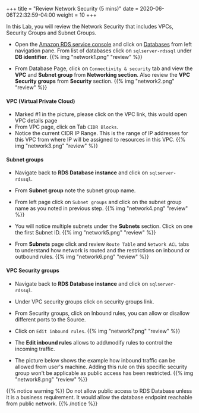 +++
title = "Review Network Security (5 mins)"
date = 2020-06-06T22:32:59-04:00
weight = 10
+++

In this Lab, you will review the Network Security that includes VPCs, Security Groups and Subnet Groups.

* Open the [Amazon RDS  service console](https://console.aws.amazon.com/rds/home) and click on [Databases](https://console.aws.amazon.com/rds/home#databases:) from left navigation pane. From list of databases click on `sqlserver-rdssql` under **DB identifier**.
{{% img "network1.png" "review" %}}

* From Database Page, click on `Connectivity & security` tab and view the **VPC** and **Subnet group** from **Networking section**. Also review the **VPC Security groups** from **Security** section.
{{% img "network2.png" "review" %}}

#### **VPC (Virtual Private Cloud)**
* Marked #1 in the picture, please click on the VPC link, this would open VPC details page
* From VPC page, click on Tab `CIDR Blocks`.
* Notice the current CIDR IP Range. This is the range of IP addresses for this VPC from where IP will be assigned to resources in this VPC.
{{% img "network3.png" "review" %}}

#### **Subnet groups**
* Navigate back to **RDS Database instance** and click on `sqlserver-rdssql`.
* From **Subnet group** note the subnet group name.
* From left page click on `Subnet groups` and click on the subnet group name as you noted in previous step.
{{% img "network4.png" "review" %}}

* You will notice multiple subnets under the **Subnets** section. Click on one the first Subnet ID.
{{% img "network5.png" "review" %}}

* From **Subnets** page click and review `Route Table` and `Network ACL` tabs to understand how network is routed and the restrictions on inbound or outbound rules.
{{% img "network6.png" "review" %}}

#### **VPC Security groups**
* Navigate back to **RDS Database instance** and click on `sqlserver-rdssql`.
* Under VPC security groups click on security groups link.
* From Security groups, click on Inbound rules, you can allow or disallow different ports to the Source.
* Click on `Edit inbound rules`.
{{% img "network7.png" "review" %}}

* The **Edit inbound rules** allows to add\modify rules to control the incoming traffic. 
* The picture below shows the example how inbound traffic can be allowed from user's machine. Adding this rule on this specific security group won't be applicable as public access has been restricted.
{{% img "network8.png" "review" %}}

{{% notice warning %}}
Do not allow public access to RDS Database unless it is a business requirement. It would allow the database endpoint reachable from public network.
{{% /notice %}}

